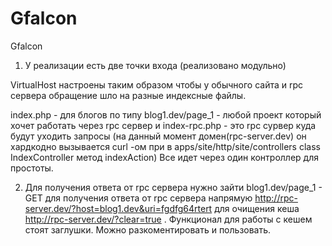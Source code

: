 # Gfalcon
Gfalcon

1) У реализации есть две точки входа  (реализовано модульно)

VirtualHost настроены таким образом чтобы у обычного сайта и rpc сервера обращение шло на разные индексные файлы.

index.php - для блогов по типу blog1.dev/page_1 - любой проект который хочет работать через rpc сервер
и
index-rpc.php -  это rpc сурвер куда будут уходить запросы (на данный момент домен(rpc-server.dev) 
он хардкодно вызывается curl -ом при в apps/site/http/site/controllers class IndexController метод indexAction)
Все идет через один контроллер для простоты.

2) Для получения ответа от rpc сервера нужно зайти blog1.dev/page_1 - GET 
для получения ответа от rpc сервера напрямую http://rpc-server.dev/?host=blog1.dev&uri=fgdfg64rtert
для очищения кеша http://rpc-server.dev/?clear=true  .
Функционал для работы с кешем стоят заглушки. Можно разкоментировать и пользовать.
